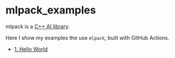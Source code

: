 # mlpack_examples

mlpack is a [C++ AI library](https://github.com/richelbilderbeek/cpp_ai_libraries).

Here I show my examples the use `mlpack`, built with GitHub Actions.

 * [1. Hello World](https://github.com/richelbilderbeek/mlpack_example_1)
